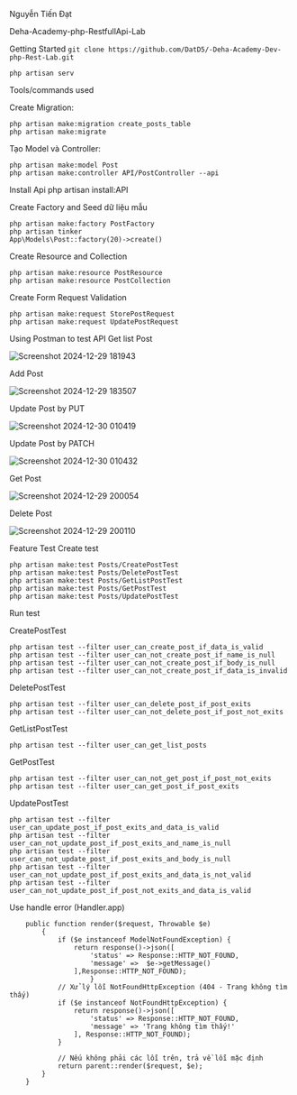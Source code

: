 Nguyễn Tiến Đạt

Deha-Academy-php-RestfullApi-Lab

Getting Started
    `git clone https://github.com/DatD5/-Deha-Academy-Dev-php-Rest-Lab.git` 

    php artisan serv
Tools/commands used

Create Migration:

    php artisan make:migration create_posts_table
    php artisan make:migrate
    
Tạo Model và Controller:

    php artisan make:model Post
    php artisan make:controller API/PostController --api

Install Api
    php artisan install:API

Create Factory and Seed dữ liệu mẫu

    php artisan make:factory PostFactory
    php artisan tinker
    App\Models\Post::factory(20)->create()
Create Resource and Collection

    php artisan make:resource PostResource
    php artisan make:resource PostCollection
Create Form Request Validation

    php artisan make:request StorePostRequest
    php artisan make:request UpdatePostRequest

Using Postman to test API
Get list Post

![Screenshot 2024-12-29 181943](https://github.com/user-attachments/assets/46af6256-d532-47da-88be-1a558fb6f399)


Add Post

![Screenshot 2024-12-29 183507](https://github.com/user-attachments/assets/da54d271-7132-4984-b42e-4707de7bbaaa)


Update Post by PUT

![Screenshot 2024-12-30 010419](https://github.com/user-attachments/assets/60b8b8bf-6488-4e25-a088-7c7272e09c69)


Update Post by PATCH

![Screenshot 2024-12-30 010432](https://github.com/user-attachments/assets/17878384-b8ec-4dcf-91e1-96fb26b15981)


Get Post

![Screenshot 2024-12-29 200054](https://github.com/user-attachments/assets/8877d1ae-e192-492f-b516-6f1fb79a566a)


Delete Post

![Screenshot 2024-12-29 200110](https://github.com/user-attachments/assets/1d378d89-be0d-46c3-bc48-52f2a23afca6)



Feature Test
Create test

    php artisan make:test Posts/CreatePostTest
    php artisan make:test Posts/DeletePostTest
    php artisan make:test Posts/GetListPostTest
    php artisan make:test Posts/GetPostTest
    php artisan make:test Posts/UpdatePostTest
Run test

CreatePostTest

    php artisan test --filter user_can_create_post_if_data_is_valid
    php artisan test --filter user_can_not_create_post_if_name_is_null
    php artisan test --filter user_can_not_create_post_if_body_is_null
    php artisan test --filter user_can_not_create_post_if_data_is_invalid

DeletePostTest

    php artisan test --filter user_can_delete_post_if_post_exits
    php artisan test --filter user_can_not_delete_post_if_post_not_exits

GetListPostTest

    php artisan test --filter user_can_get_list_posts

GetPostTest

    php artisan test --filter user_can_not_get_post_if_post_not_exits
    php artisan test --filter user_can_get_post_if_post_exits

UpdatePostTest

    php artisan test --filter user_can_update_post_if_post_exits_and_data_is_valid
    php artisan test --filter user_can_not_update_post_if_post_exits_and_name_is_null
    php artisan test --filter user_can_not_update_post_if_post_exits_and_body_is_null
    php artisan test --filter user_can_not_update_post_if_post_exits_and_data_is_not_valid
    php artisan test --filter user_can_not_update_post_if_post_not_exits_and_data_is_valid

Use handle error (Handler.app)

        public function render($request, Throwable $e)
            {
                if ($e instanceof ModelNotFoundException) {
                    return response()->json([
                        'status' => Response::HTTP_NOT_FOUND,
                        'message' =>  $e->getMessage()
                    ],Response::HTTP_NOT_FOUND);
                        }
                // Xử lý lỗi NotFoundHttpException (404 - Trang không tìm thấy)
                if ($e instanceof NotFoundHttpException) {
                    return response()->json([
                        'status' => Response::HTTP_NOT_FOUND,
                        'message' => 'Trang không tìm thấy!'
                    ], Response::HTTP_NOT_FOUND);
                }
        
                // Nếu không phải các lỗi trên, trả về lỗi mặc định
                return parent::render($request, $e);
            }
        }
